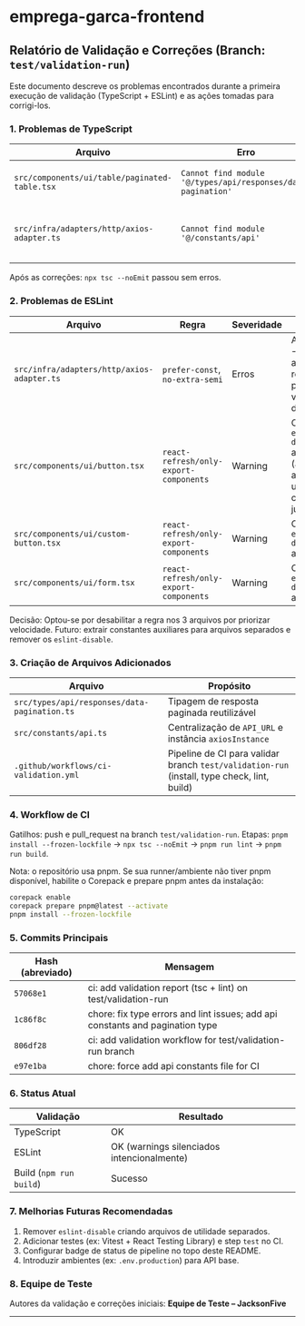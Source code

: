 # emprega-garca-frontend

## Relatório de Validação e Correções (Branch: `test/validation-run`)

Este documento descreve os problemas encontrados durante a primeira execução de validação (TypeScript + ESLint) e as ações tomadas para corrigi-los.

### 1. Problemas de TypeScript
| Arquivo | Erro | Causa | Solução |
|--------|------|-------|---------|
| `src/components/ui/table/paginated-table.tsx` | `Cannot find module '@/types/api/responses/data-pagination'` | Tipo de paginação não existia | Criado arquivo `src/types/api/responses/data-pagination.ts` com interface `DataPagination<T>` |
| `src/infra/adapters/http/axios-adapter.ts` | `Cannot find module '@/constants/api'` | Arquivo de constantes/API inexistente e ignorado via `.gitignore` | Criado `src/constants/api.ts` e forçado versionamento (`git add -f`) |

Após as correções: `npx tsc --noEmit` passou sem erros.

### 2. Problemas de ESLint
| Arquivo | Regra | Severidade | Ação |
|---------|-------|------------|------|
| `src/infra/adapters/http/axios-adapter.ts` | `prefer-const`, `no-extra-semi` | Erros | Ajustado `let` → `const` onde aplicável e removido ponto e vírgula desnecessário |
| `src/components/ui/button.tsx` | `react-refresh/only-export-components` | Warning | Comentário `/* eslint-disable */` adicionado (arquitetura atual mantém util + componente juntos) |
| `src/components/ui/custom-button.tsx` | `react-refresh/only-export-components` | Warning | Comentário `/* eslint-disable */` adicionado |
| `src/components/ui/form.tsx` | `react-refresh/only-export-components` | Warning | Comentário `/* eslint-disable */` adicionado |

Decisão: Optou-se por desabilitar a regra nos 3 arquivos por priorizar velocidade. Futuro: extrair constantes auxiliares para arquivos separados e remover os `eslint-disable`.

### 3. Criação de Arquivos Adicionados
| Arquivo | Propósito |
|---------|----------|
| `src/types/api/responses/data-pagination.ts` | Tipagem de resposta paginada reutilizável |
| `src/constants/api.ts` | Centralização de `API_URL` e instância `axiosInstance` |
| `.github/workflows/ci-validation.yml` | Pipeline de CI para validar branch `test/validation-run` (install, type check, lint, build) |

### 4. Workflow de CI
Gatilhos: push e pull_request na branch `test/validation-run`.
 Etapas: `pnpm install --frozen-lockfile` → `npx tsc --noEmit` → `pnpm run lint` → `pnpm run build`.

Nota: o repositório usa pnpm. Se sua runner/ambiente não tiver pnpm disponível, habilite o Corepack e prepare pnpm antes da instalação:

```bash
corepack enable
corepack prepare pnpm@latest --activate
pnpm install --frozen-lockfile
```
### 5. Commits Principais
| Hash (abreviado) | Mensagem |
|------------------|----------|
| `57068e1` | ci: add validation report (tsc + lint) on test/validation-run |
| `1c86f8c` | chore: fix type errors and lint issues; add api constants and pagination type |
| `806df28` | ci: add validation workflow for test/validation-run branch |
| `e97e1ba` | chore: force add api constants file for CI |

### 6. Status Atual
| Validação | Resultado |
|-----------|-----------|
| TypeScript | OK |
| ESLint | OK (warnings silenciados intencionalmente) |
| Build (`npm run build`) | Sucesso |

### 7. Melhorias Futuras Recomendadas
1. Remover `eslint-disable` criando arquivos de utilidade separados.
2. Adicionar testes (ex: Vitest + React Testing Library) e step `test` no CI.
3. Configurar badge de status de pipeline no topo deste README.
4. Introduzir ambientes (ex: `.env.production`) para API base.

### 8. Equipe de Teste
Autores da validação e correções iniciais: **Equipe de Teste – JacksonFive**

---



